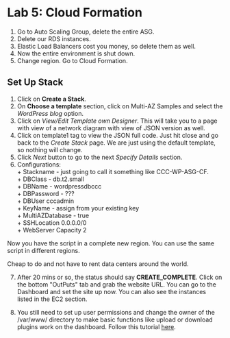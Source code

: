 # Lab 5: Cloud Formation  

1. Go to Auto Scaling Group, delete the entire ASG.  
2. Delete our RDS instances.  
3. Elastic Load Balancers cost you money, so delete them as well.  
4. Now the entire environment is shut down.  
5. Change region.  Go to Cloud Formation.  

## Set Up Stack  

1. Click on **Create a Stack**.  
2. On **Choose a template** section, click on Multi-AZ Samples and select the *WordPress blog* option.  
3. Click on *View/Edit Template own Designer*.  This will take you to a page with view of a network diagram with view of JSON version as well.  
4. Click on template1 tag to view the JSON full code.  Just hit close and go back to the *Create Stack* page.  We are just using the default template, so nothing will change.  
5. Click *Next* button to go to the next *Specify Details* section.  
6. Configurations:  
        + Stackname - just going to call it something like CCC-WP-ASG-CF.  
        + DBClass - db.t2.small   
        + DBName - wordpressdbccc  
        + DBPassword - ???  
        + DBUser cccadmin  
        + KeyName - assign from your existing key  
        + MultiAZDatabase - true  
        + SSHLocation  0.0.0.0/0  
        + WebServer Capacity 2 


Now you have the script in a complete new region.  You can use the same script in different regions.  

Cheap to do and not have to rent data centers around the world.  

7.  After 20 mins or so, the status should say **CREATE_COMPLETE**.  Click on the bottom "OutPuts" tab and grab the website URL.  You can go to the Dashboard and set the site up now.  You can also see the instances listed in the EC2 section.  


8. You still need to set up user permissions and change the owner of the /var/www/ directory to make basic functions like upload or download plugins work on the dashboard.  Follow this tutorial [here](http://docs.aws.amazon.com/AWSEC2/latest/UserGuide/install-LAMP.html).  


